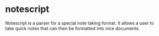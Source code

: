 # notescript
Notescript is a parser for a special note taking format. It allows a user to take quick notes that can then be formatted into nice documents.
